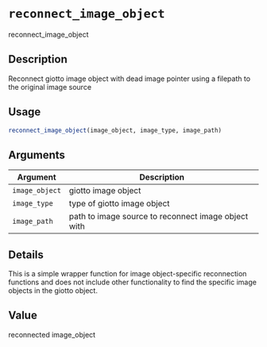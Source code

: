 # `reconnect_image_object`

reconnect_image_object


## Description

Reconnect giotto image object with dead image pointer using a filepath
 to the original image source


## Usage

```r
reconnect_image_object(image_object, image_type, image_path)
```


## Arguments

Argument      |Description
------------- |----------------
`image_object`     |     giotto image object
`image_type`     |     type of giotto image object
`image_path`     |     path to image source to reconnect image object with


## Details

This is a simple wrapper function for image object-specific reconnection
 functions and does not include other functionality to find the specific image
 objects in the giotto object.


## Value

reconnected image_object


